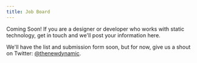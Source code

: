 ```yaml
---
title: Job Board
---
```

Coming Soon! If you are a designer or developer who works with static technology, get in touch and we'll post your information here.

We'll have the list and submission form soon, but for now, give us a shout on Twitter: [@thenewdynamic](https://twitter.com/thenewdynamic).